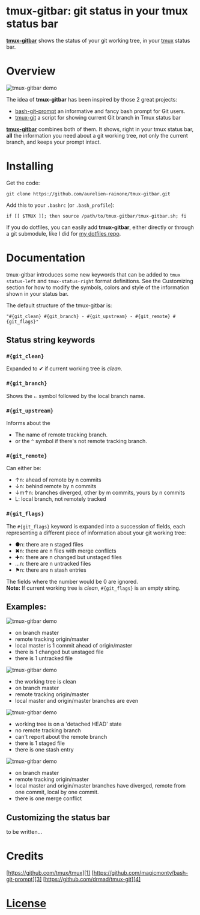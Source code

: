tmux-gitbar: git status in your tmux status bar
============

[**tmux-gitbar**][2] shows the status of your git working tree, in your [tmux][1] status bar.


# Overview

![tmux-gitbar demo](http://aurelien-rainone.github.io/tmux-gitbar/tmux-gitbar-demo.gif)

The idea of **tmux-gitbar** has been inspired by those 2 great projects:
* [bash-git-prompt][3] an informative and fancy bash prompt for Git users.
* [tmux-git][4] a script for showing current Git branch in Tmux status bar

[**tmux-gitbar**][2] combines both of them. It shows, right in your tmux status bar,
**all** the information you need about a git working tree, not only the current branch, and keeps your prompt intact.

# Installing

Get the code:

    git clone https://github.com/aurelien-rainone/tmux-gitbar.git

Add this to your `.bashrc` (or `.bash_profile`):

    if [[ $TMUX ]]; then source /path/to/tmux-gitbar/tmux-gitbar.sh; fi

If you do dotfiles, you can easily add **tmux-gitbar**, either directly or through a git submodule, like I did for [my dotfiles repo][5]. 

# Documentation

tmux-gitbar introduces some new keywords that can be added to `tmux
status-left` and `tmux-status-right` format definitions. See the Customizing
section for how to modify the symbols, colors and style of the information
shown in your status bar.

The default structure of the tmux-gitbar is:

    "#{git_clean} #{git_branch} - #{git_upstream} - #{git_remote} #{git_flags}"

## Status string keywords

### `#{git_clean}`

Expanded to ✔ if current working tree is *clean*.

### `#{git_branch}`

Shows the `⭠` symbol followed by the local branch name.

### `#{git_upstream}`

Informs about the 
 - The name of remote tracking branch.
 - or the `^` symbol if there's not remote tracking branch.

### `#{git_remote}`

Can either be:
 - ↑n: ahead of remote by n commits
 - ↓n: behind remote by n commits
 - ↓m↑n: branches diverged, other by m commits, yours by n commits
 - L: local branch, not remotely tracked

### `#{git_flags}`

The `#{git_flags}` keyword is expanded into a succession of fields, each representing a different piece of information about your git working tree:
 - ●n: there are n staged files
 - ✖n: there are n files with merge conflicts
 - ✚n: there are n changed but unstaged files
 - …n: there are n untracked files
 - ⚑n: there are n stash entries

The fields where the number would be 0 are ignored.  
**Note:**
If current working tree is *clean*, `#{git_flags}` is an empty string.


## Examples:

![tmux-gitbar demo](http://aurelien-rainone.github.io/tmux-gitbar/example1.png)
 - on branch master
 - remote tracking origin/master
 - local master is 1 commit ahead of origin/master
 - there is 1 changed but unstaged file
 - there is 1 untracked file

![tmux-gitbar demo](http://aurelien-rainone.github.io/tmux-gitbar/example2.png)
 - the working tree is clean
 - on branch master
 - remote tracking origin/master
 - local master and origin/master branches are even

![tmux-gitbar demo](http://aurelien-rainone.github.io/tmux-gitbar/example3.png)
 - working tree is on a 'detached HEAD' state
 - no remote tracking branch
 - can't report about the remote branch
 - there is 1 staged file
 - there is one stash entry

![tmux-gitbar demo](http://aurelien-rainone.github.io/tmux-gitbar/example4.png)
 - on branch master
 - remote tracking origin/master
 - local master and origin/master branches have diverged, remote from one commit, local by one commit.
 - there is one merge conflict


## Customizing the status bar

to be written...

# Credits

[https://github.com/tmux/tmux][1]
[https://github.com/magicmonty/bash-git-prompt][3]
[https://github.com/drmad/tmux-git][4]


# [License](LICENSE)

[1]: https://github.com/tmux/tmux
[2]: https://github.com/aurelien-rainone/tmux-gitbar
[3]: https://github.com/magicmonty/bash-git-prompt
[4]: https://github.com/drmad/tmux-git
[5]: https://github.com/aurelien-rainone/dotfiles

